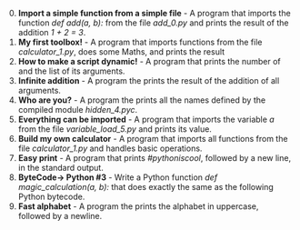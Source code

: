 0. **Import a simple function from a simple file** - A program that imports the function *def add(a, b):* from the file *add_0.py* and prints the result of the addition *1 + 2 = 3*.
1. **My first toolbox!** - A program that imports functions from the file *calculator_1.py*, does some Maths, and prints the result
2. **How to make a script dynamic!** - A program that prints the number of and the list of its arguments.
3. **Infinite addition** - A program the prints the result of the addition of all arguments.
4. **Who are you?** - A program the prints all the names defined by the compiled module *hidden_4.pyc*.
5. **Everything can be imported** - A program that imports the variable *a* from the file *variable_load_5.py* and prints its value.
6. **Build my own calculator** - A program that imports all functions from the file *calculator_1.py* and handles basic operations.
7. **Easy print** - A program that prints *#pythoniscool*, followed by a new line, in the standard output.
8. **ByteCode-> Python #3** - Write a Python function *def magic_calculation(a, b):* that does exactly the same as the following Python bytecode.
9. **Fast alphabet** - A program the prints the alphabet in uppercase, followed by a newline.
